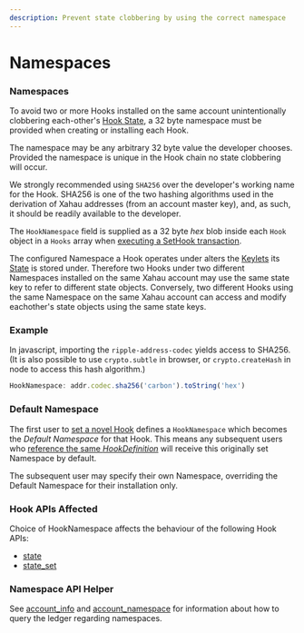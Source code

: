 ```yaml
---
description: Prevent state clobbering by using the correct namespace
---
```


# Namespaces

### Namespaces

To avoid two or more Hooks installed on the same account unintentionally clobbering each-other's [Hook State](state-management.md), a 32 byte namespace must be provided when creating or installing each Hook.

The namespace may be any arbitrary 32 byte value the developer chooses. Provided the namespace is unique in the Hook chain no state clobbering will occur.

We strongly recommended using `SHA256` over the developer's working name for the Hook. SHA256 is one of the two hashing algorithms used in the derivation of Xahau addresses (from an account master key), and, as such, it should be readily available to the developer.

The `HookNamespace` field is supplied as a 32 byte _hex_ blob inside each `Hook` object in a `Hooks` array when [executing a SetHook transaction](sethook-transaction.md).

The configured Namespace a Hook operates under alters the [Keylets](slots-and-keylets.md) its [State](state-management.md) is stored under. Therefore two Hooks under two different Namespaces installed on the same Xahau account may use the same state key to refer to different state objects. Conversely, two different Hooks using the same Namespace on the same Xahau account can access and modify eachother's state objects using the same state keys.

### Example

In javascript, importing the `ripple-address-codec` yields access to SHA256.\
(It is also possible to use `crypto.subtle` in browser, or `crypto.createHash` in node to access this hash algorithm.)

```js
HookNamespace: addr.codec.sha256('carbon').toString('hex')
```

### Default Namespace

The first user to [set a novel Hook](sethook-transaction.md) defines a `HookNamespace` which becomes the _Default Namespace_ for that Hook. This means any subsequent users who [reference the same _HookDefinition_](reference-counted-hook-definitions.md) will receive this originally set Namespace by default.

The subsequent user may specify their own Namespace, overriding the Default Namespace for their installation only.

### Hook APIs Affected

Choice of HookNamespace affects the behaviour of the following Hook APIs:

* [state](../functions/state/)
* [state\_set](../functions/state/state_set.md)

### Namespace API Helper

See [account\_info](../functions/websocket-apis/account_info.md) and [account\_namespace](../functions/websocket-apis/account_namespace.md) for information about how to query the ledger regarding namespaces.
